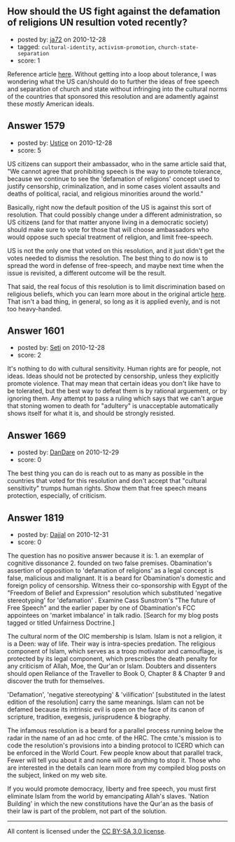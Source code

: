 ## How should the US fight against the defamation of religions UN resultion voted recently?

- posted by: [ja72](https://stackexchange.com/users/-1/567-ja72) on 2010-12-28
- tagged: `cultural-identity`, `activism-promotion`, `church-state-separation`
- score: 1

Reference article [here][1]. Without getting into a loop about tolerance, I was wondering what the US can/should do to further the ideas of free speech and separation of church and state without infringing into the cultural norms of the countries that sponsored this resolution and are adamently against these *mostly* American ideals.


  [1]: http://en.wikipedia.org/wiki/Defamation_of_religions_and_the_United_Nations#2010


## Answer 1579

- posted by: [Ustice](https://stackexchange.com/users/-1/541-ustice) on 2010-12-28
- score: 5

<p>US citizens can support their ambassador, who in the same article said that, "We cannot agree that prohibiting speech is the way to promote tolerance, because we continue to see the 'defamation of religions' concept used to justify censorship, criminalization, and in some cases violent assaults and deaths of political, racial, and religious minorities around the world."</p>

<p>Basically, right now the default position of the US is against this sort of resolution. That could possibly change under a different administration, so US citizens (and for that matter anyone living in a democratic society) should make sure to vote for those that will choose ambassadors who would oppose such special treatment of religion, and limit free-speech. </p>

<p>US is not the only one that voted on this resolution, and it just didn't get the votes needed to dismiss the resolution. The best thing to do now is to spread the word in defense of free-speech, and maybe next time when the issue is revisited, a different outcome will be the result.</p>

<p>That said, the real focus of this resolution is to limit discrimination based on religious beliefs, which you can learn more about in the original article <a href="http://www.canada.com/life/rights+body+narrowly+passes+Islamophobia+resolution/2725805/story.html" rel="nofollow">here</a>. That isn't a bad thing, in general, so long as it is applied evenly, and is not too heavy-handed.</p>



## Answer 1601

- posted by: [Seti](https://stackexchange.com/users/-1/247-seti) on 2010-12-28
- score: 2

<p>It's nothing to do with cultural sensitivity. Human rights are for people, not ideas. Ideas should not be protected by censorship, unless they explicitly promote violence. That may mean that certain ideas you don't like have to be tolerated, but the best way to defeat them is by rational arguement, or by ignoring them. 
Any attempt to pass a ruling which says that we can't argue that stoning women to death for "adultery" is unacceptable automatically shows itself for what it is, and should be strongly resisted.</p>



## Answer 1669

- posted by: [DanDare](https://stackexchange.com/users/-1/607-dandare) on 2010-12-29
- score: 0

<p>The best thing you can do is reach out to as many as possible in the countries that voted for this resolution and don't accept that "cultural sensitivity" trumps human rights. Show them that free speech means protection, especially, of criticism.</p>



## Answer 1819

- posted by: [Dajjal](https://stackexchange.com/users/-1/656-dajjal) on 2010-12-31
- score: 0

<p>The question has no positive answer because it is: 
1. an exemplar of cognitive dissonance
2. founded on two false premises.
Obamination's assertion of opposition to 'defamation of religions' as a legal concept is false, malicious and malignant. It is a beard for Obamination's domestic and foreign policy of censorship. Witness their co-sponsorship with Egypt of the "Freedom of Belief and Expression" resolution which substituted 'negative stereotyping' for 'defamation' .  Examine Cass Sunstrom's "The future of Free Speech" and the earlier paper by one of Obamination's FCC appointees on 'market imbalance' in talk radio.  [Search for my blog posts tagged or titled Unfairness Doctrine.]</p>

<p>The cultural norm of the OIC membership is Islam. Islam is not a religion, it is a Deen: way of life.  Their way is intra-species predation. The religious component of Islam, which serves as a troop motivator and camouflage, is protected by its legal component, which prescribes the death penalty for any criticism of Allah, Moe, the Qur'an or Islam. Doubters and dissenters should open Reliance of the Traveller to Book O, Chapter 8 &amp; Chapter 9 and discover the truth for themselves. </p>

<p>'Defamation', 'negative stereotyping' &amp; 'vilification' [substituted in the latest edition of the resolution] carry the same meanings. Islam can not be defamed because its intrinsic evil is open on the face of its canon of scripture, tradition, exegesis, jurisprudence &amp; biography.  </p>

<p>The infamous resolution is a beard for a parallel process running below the radar in the name of an ad hoc cmte. of the HRC. The cmte.'s mission  is to code the resolution's provisions into a binding protocol to ICERD which can be enforced in the World Court. Few people know about that parallel track, Fewer will tell you about it and none will do anything to stop it.  Those who are interested in the details can learn more from my compiled blog posts on the subject, linked on my web site. </p>

<p>If you would promote democracy, liberty and free speech, you must first eliminate Islam from the world by emancipating Allah's slaves. 'Nation Building' in which the new constitutions have the Qur'an as the basis of their law is part of the problem, not part of the solution.</p>




---

All content is licensed under the [CC BY-SA 3.0 license](https://creativecommons.org/licenses/by-sa/3.0/).
